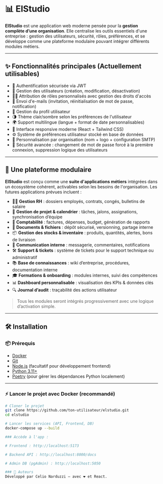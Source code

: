 # 📊 ElStudio

**ElStudio** est une application web moderne pensée pour la **gestion complète d’une organisation**. Elle centralise les outils essentiels d'une entreprise : gestion des utilisateurs, sécurité, rôles, préférences, et se développe comme une plateforme modulaire pouvant intégrer différents modules métiers.

---

## ✨ Fonctionnalités principales (Actuellement utilisables)

- 🔐 Authentification sécurisée via JWT
- 👤 Gestion des utilisateurs (création, modification, désactivation)
- 🧑‍💼 Attribution de rôles personnalisés avec gestion des droits d'accès
- 📧 Envoi d'e-mails (invitation, réinitialisation de mot de passe, notification)
- 📝 Gestion du profil utilisateur
- 🌗 Thème clair/sombre selon les préférences de l'utilisateur
- 🌍 Support multilingue (langue + format de date personnalisables)
- 📱 Interface responsive moderne (React + Tailwind CSS)
- ⚙️ Système de préférences utilisateur stocké en base de données
- 🏢 Personnalisation par organisation (nom + logo + configuration SMTP)
- 🔐 Sécurité avancée : changement de mot de passe forcé à la première connexion, suppression logique des utilisateurs

---

## 🧩 Une plateforme modulaire

**ElStudio** est conçu comme une **suite d'applications métiers** intégrées dans un écosystème cohérent, activables selon les besoins de l'organisation. Les futures applications prévues incluent :

- 👨‍💼 **Gestion RH** : dossiers employés, contrats, congés, bulletins de salaire
- 📅 **Gestion de projet & calendrier** : tâches, jalons, assignations, synchronisation d’équipe
- 🧾 **Comptabilité** : factures, dépenses, budget, génération de rapports
- 📂 **Documents & fichiers** : dépôt sécurisé, versionning, partage interne
- 📦 **Gestion des stocks & inventaire** : produits, quantités, alertes, bons de livraison
- 💬 **Communication interne** : messagerie, commentaires, notifications
- 🛠️ **Support & tickets** : système de tickets pour le support technique ou administratif
- 📚 **Base de connaissances** : wiki d’entreprise, procédures, documentation interne
- 🎓 **Formations & onboarding** : modules internes, suivi des compétences
- 📊 **Dashboard personnalisable** : visualisation des KPIs & données clés
- 🔍 **Journal d’audit** : traçabilité des actions utilisateur

> Tous les modules seront intégrés progressivement avec une logique d’activation simple.

---

## 🛠️ Installation

### 📦 Prérequis

- [Docker](https://www.docker.com/)
- [Git](https://git-scm.com/)
- [Node.js](https://nodejs.org/) (facultatif pour développement frontend)
- [Python 3.11+](https://www.python.org/)
- [Poetry](https://python-poetry.org/) (pour gérer les dépendances Python localement)

---

### ⚡ Lancer le projet avec Docker (recommandé)

```bash
# Cloner le projet
git clone https://github.com/ton-utilisateur/elstudio.git
cd elstudio

# Lancer les services (API, Frontend, DB)
docker-compose up --build

### Accède à l'app :

# Frontend : http://localhost:5173

# Backend API : http://localhost:8000/docs

# Admin DB (pgAdmin) : http://localhost:5050

### 🙌 Auteurs
Développé par Celio Narduzzi – avec ❤️ et React.

